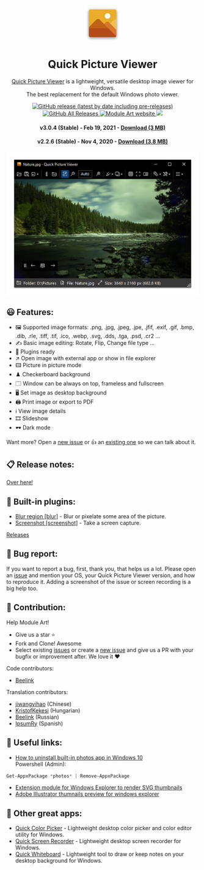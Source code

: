 <p align="center">
  <img src="/quick-picture-viewer/resources/imgs/picture96.png">
</p>
<h1 align="center">Quick Picture Viewer</h1>

<p align="center">
  <a href="https://moduleart.github.io/quick-picture-viewer/">Quick Picture Viewer</a> is a lightweight, versatile desktop image viewer for Windows.<br>The best replacement for the default Windows photo viewer.
</p>

<p align="center">
  <a href="https://github.com/ModuleArt/quick-picture-viewer/releases">
    <img alt="GitHub release (latest by date including pre-releases)" src="https://img.shields.io/github/v/release/moduleart/quick-picture-viewer?include_prereleases">
    <img alt="GitHub All Releases" src="https://img.shields.io/github/downloads/ModuleArt/quick-picture-viewer/total">
  </a>
  <a href="https://moduleart.github.io">
    <img alt="Module Art website" src="https://img.shields.io/badge/www-moduleart-%2300BCD4">
  </a>
  <a alt="Trello roadmap" href="https://trello.com/b/mFgTs747/quick-picture-viewer">
    <img src="https://img.shields.io/badge/planner-trello-%230079BF" />
  </a>
</p>

<h4 align="center">v3.0.4 (Stable) - Feb 19, 2021 - <a href="https://github.com/ModuleArt/quick-picture-viewer/releases/download/v3.0.4/QuickPictureViewer-Setup.exe">Download (3 MB)</a></h4>
<h4 align="center">v2.2.6 (Stable) - Nov 4, 2020 - <a href="https://github.com/ModuleArt/quick-picture-viewer/releases/download/v2.2.6/QuickPictureViewer-Setup.exe">Download (3.8 MB)</a></h4>

<p align="center">	
  <a href="https://moduleart.github.io/quick-picture-viewer">
    <img src="/docs/screenshots/main.png">
  </a>
</p>

## 😃 Features:

* 🖼️ Supported image formats: .png, .jpg, .jpeg, .jpe, .jfif, .exif, .gif, .bmp, .dib, .rle, .tiff, .tif, .ico, .webp, .svg, .dds, .tga, .psd, .cr2 ...
* ✍️ Basic image editing: Rotate, Flip, Change file type ...
* 🧩 Plugins ready
* ↗️ Open image with external app or show in file explorer
* 🖽 Picture in picture mode
* ♟️ Checkerboard background
* 🗔 Window can be always on top, frameless and fullscreen
* 🖥️ Set image as desktop background
* 🖨️ Print image or export to PDF
* ℹ️ View image details
* 🎞️ Slideshow
* 🕶️ Dark mode

Want more? Open a <a href="https://github.com/ModuleArt/quick-picture-viewer/issues/new">new issue</a> or 👍 an <a href="https://github.com/ModuleArt/quick-picture-viewer/issues">existing one</a> so we can talk about it.

## 📋 Release notes:

<a href="https://github.com/ModuleArt/quick-picture-viewer/releases">Over here!</a>

## 🧩 Built-in plugins:

- <a href="https://github.com/ModuleArt/qpv-plugins#blur">Blur region [blur]</a> - Blur or pixelate some area of the picture.<br>
- <a href="https://github.com/ModuleArt/qpv-plugins#screenshot">Screenshot [screenshot]</a> - Take a screen capture.

<a href="https://github.com/ModuleArt/qpv-plugins/releases/">Releases</a>

## 🐞 Bug report:

If you want to report a bug, first, thank you, that helps us a lot. Please open an <a href="https://github.com/ModuleArt/quick-picture-viewer/issues/new">issue</a> and mention your OS, your Quick Picture Viewer version, and how to reproduce it. Adding a screenshot of the issue or screen recording is a big help too.

## 🔨 Contribution:

Help Module Art!

* Give us a star ⭐
* Fork and Clone! Awesome
* Select existing <a href="https://github.com/ModuleArt/quick-picture-viewer/issues">issues</a> or create a <a href="https://github.com/ModuleArt/quick-picture-viewer/issues/new">new issue</a> and give us a PR with your bugfix or improvement after. We love it ❤

Code contributors:

- <a href="https://github.com/Beelink">Beelink</a>

Translation contributors:

- <a href="https://github.com/jiwangyihao">jiwangyihao</a> (Chinese)
- <a href="https://github.com/KristofKekesi">KristofKekesi</a> (Hungarian)
- <a href="https://github.com/Beelink">Beelink</a> (Russian)
- <a href="https://github.com/IpsumRy">IpsumRy</a> (Spanish)

## 🔗 Useful links:

- <a href="https://www.howtogeek.com/224798/how-to-uninstall-windows-10s-built-in-apps-and-how-to-reinstall-them/">How to uninstall built-in photos app in Windows 10</a><br>
Powershell (Admin):

```powershell
Get-AppxPackage *photos* | Remove-AppxPackage
```

- <a href="https://github.com/tibold/svg-explorer-extension/">Extension module for Windows Explorer to render SVG thumbnails</a><br>
- <a href="https://github.com/kov-serg/ai-extension/">Adobe Illustrator thumnails preview for windows explorer</a>

## 🧰 Other great apps:

- <a href="https://github.com/ModuleArt/quick-color-picker/">Quick Color Picker</a> - Lightweight desktop color picker and color editor utility for Windows.<br>
- <a href="https://github.com/ModuleArt/quick-screen-recorder/">Quick Screen Recorder</a> - Lightweight desktop screen recorder for Windows.<br>
- <a href="https://github.com/ModuleArt/quick-whiteboard/">Quick Whiteboard</a> - Lightweight tool to draw or keep notes on your desktop background for Windows.
